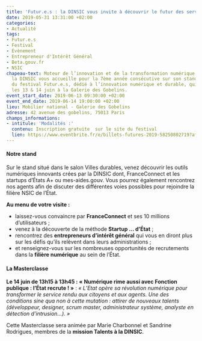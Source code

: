 ```yaml
---
title: 'Futur.e.s : la DINSIC vous invite à découvrir le futur des services publics'
date: 2019-05-31 13:31:00 +02:00
categories:
- Actualité
tags:
- Futur.e.s
- Festival
- Évènement
- Entrepreneur d'Intérêt Général
- Beta.gouv.fr
- NSIC
chapeau-text: Moteur de l’innovation et de la transformation numérique de l’État,
  la DINSIC vous accueille pour la 7ème année consécutive sur son stand dans le cadre
  du festival Futur.e.s, dédié à l’innovation numérique et durable, qui se déroule
  les 13 & 14 juin à la Galerie des Gobelins.
event_start_date: 2019-06-13 09:30:00 +02:00
event_end_date: 2019-06-14 19:00:00 +02:00
lieu: Mobilier national - Galerie des Gobelins
adresse: 42 avenue des gobelins, 75013 Paris
champs_informations:
- intitule: 'Modalités :'
  contenu: Inscription gratuite  sur le site du festival
  lien: https://www.eventbrite.fr/e/billets-futures-2019-58250802719?aff=ebdssbdestsearch
---
```


#### Notre stand
Sur le stand situé dans le salon Villes durables, venez découvrir les outils numériques innovants crées par la DINSIC dont, FranceConnect et les startups d’États A+ ou mes-aides.gouv. Vous pourrez également rencontrez nos agents afin de discuter des différentes voies possibles pour rejoindre la filière NSIC de l’État. 

**Au menu de votre visite :** 
* laissez-vous convaincre par **FranceConnect** et ses 10 millions d’utilisateurs ;
* venez à la découverte de la méthode **Startup … d’État** ;
* rencontrez des **entrepreneurs d’intérêt général** qui vous en diront plus sur les défis qu’ils relèvent dans leurs administrations ;
* et renseignez-vous sur les nombreuses opportunités de recrutements dans la **filière numérique** au sein de l’État. 

#### La Masterclasse
**Le 14 juin de 13h15 à 13h45 :**
**« Numérique rime aussi avec Fonction publique : l’État recrute ! »** : *« L’Etat opère sa révolution numérique pour transformer le service rendu aux citoyens et aux agents. Une des conditions sine qua non à cette mutation : attirer de nouveaux talents (développeur, designer, scrum master, administrateur système, analyste en détection d’intrusion…). »*
 
Cette Masterclasse sera animée par Marie Charbonnel et Sandrine Rodrigues, membres de la **mission Talents à la DINSIC**. 

